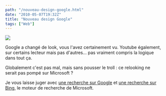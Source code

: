 ```yaml
---
path: "/nouveau-design-google.html"
date: "2010-05-07T19:32Z"
title: "Nouveau design Google"
tags: ["Web"]
---
```


[![](https://3.bp.blogspot.com/_lEhuTvDBOnM/S-RLJjhKEgI/AAAAAAAAAJ4/2anCcPVnvPg/s200/google-logo-old-new.jpg)](http://3.bp.blogspot.com/_lEhuTvDBOnM/S-RLJjhKEgI/AAAAAAAAAJ4/2anCcPVnvPg/s1600/google-logo-old-new.jpg)

Google a changé de look, vous l'avez certainement vu. Youtube également, sur certains lecteur mais pas d'autres... pas vraiment compris la logique dans tout ça.

Globalement c'est pas mal, mais sans pousser le troll : ce relooking ne serait pas pompé sur Microsoft ?

Je vous laisse juger avec [une recherche sur Google](http://www.google.fr/search?sourceid=chrome&ie=UTF-8&q=test) et [une recherche sur Bing](http://www.bing.com/search?q=test&go=&form=QBLH&filt=all), le moteur de recherche de Microsoft.
